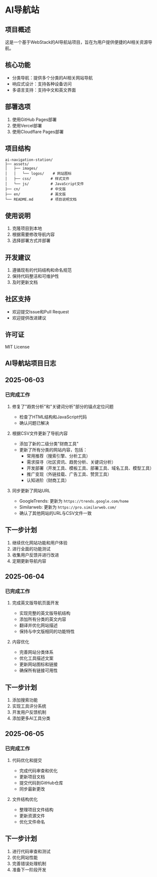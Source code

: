 # AI导航站

## 项目概述
这是一个基于WebStack的AI导航站项目，旨在为用户提供便捷的AI相关资源导航。

## 核心功能
- 分类导航：提供多个分类的AI相关网站导航
- 响应式设计：支持各种设备访问
- 多语言支持：支持中文和英文界面

## 部署选项
1. 使用GitHub Pages部署
2. 使用Vercel部署
3. 使用Cloudflare Pages部署

## 项目结构
```
ai-navigation-station/
├── assets/
│   ├── images/
│   │   └── logos/    # 网站图标
│   ├── css/         # 样式文件
│   └── js/          # JavaScript文件
├── cn/              # 中文版
├── en/              # 英文版
└── README.md        # 项目说明文档
```

## 使用说明
1. 克隆项目到本地
2. 根据需要修改导航内容
3. 选择部署方式并部署

## 开发建议
1. 遵循现有的代码结构和命名规范
2. 保持代码整洁和可维护性
3. 及时更新文档

## 社区支持
- 欢迎提交Issue和Pull Request
- 欢迎提供改进建议

## 许可证
MIT License 

## AI导航站项目日志
## 2025-06-03
### 已完成工作
1. 修复了"趋势分析"和"关键词分析"部分的锚点定位问题
   - 检查了HTML结构和JavaScript代码
   - 确认问题已解决

2. 根据CSV文件更新了导航内容
   - 添加了新的二级分类"财商工具"
   - 更新了所有分类的网站内容，包括：
     - 常用推荐（搜索引擎、分析工具）
     - 需求探寻（社区资讯、趋势分析、关键词分析）
     - 开发部署（开发工具、模板工具、部署工具、域名工具、模型工具）
     - 推广变现（外链挂载、广告工具、赞赏工具）
     - 认知进阶（财商工具）

3. 同步更新了网站URL
   - GoogleTrends: 更新为 `https://trends.google.com/home`
   - Similarweb: 更新为 `https://pro.similarweb.com/`
   - 确认了其他网站的URL与CSV文件一致

## 下一步计划
1. 继续优化网站功能和用户体验
2. 进行全面的功能测试
3. 收集用户反馈并进行改进
4. 定期更新导航内容

## 2025-06-04
### 已完成工作
1. 完成英文版导航页面开发
   - 实现完整的英文版导航结构
   - 添加所有分类的英文内容
   - 翻译并优化网站描述
   - 保持与中文版相同的功能特性

2. 内容优化
   - 完善网站分类体系
   - 优化工具描述文案
   - 更新网站图标和链接
   - 确保所有链接可用性

## 下一步计划
1. 添加搜索功能
2. 实现工具评分系统
3. 开发用户反馈机制
4. 添加更多AI工具分类

## 2025-06-05
### 已完成工作
1. 代码优化和提交
   - 完成代码审查和优化
   - 更新项目文档
   - 提交代码到GitHub仓库
   - 同步最新更改

2. 文件结构优化
   - 整理项目文件结构
   - 更新资源文件
   - 优化文件命名

## 下一步计划
1. 进行代码审查和测试
2. 优化网站性能
3. 完善错误处理机制
4. 准备下一阶段开发